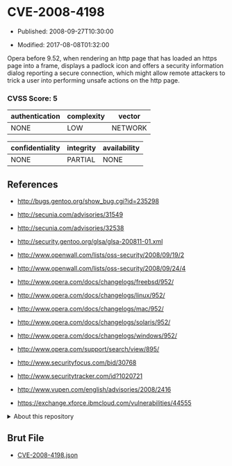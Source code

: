 # CVE-2008-4198

- Published: 2008-09-27T10:30:00

- Modified: 2017-08-08T01:32:00

Opera before 9.52, when rendering an http page that has loaded an https page into a frame, displays a padlock icon and offers a security information dialog reporting a secure connection, which might allow remote attackers to trick a user into performing unsafe actions on the http page.

### CVSS Score: **5**

| authentication | complexity | vector |
| --- | --- | --- |
| NONE | LOW | NETWORK |

| confidentiality | integrity | availability |
| --- | --- | --- |
| NONE | PARTIAL | NONE |

## References

* http://bugs.gentoo.org/show_bug.cgi?id=235298

* http://secunia.com/advisories/31549

* http://secunia.com/advisories/32538

* http://security.gentoo.org/glsa/glsa-200811-01.xml

* http://www.openwall.com/lists/oss-security/2008/09/19/2

* http://www.openwall.com/lists/oss-security/2008/09/24/4

* http://www.opera.com/docs/changelogs/freebsd/952/

* http://www.opera.com/docs/changelogs/linux/952/

* http://www.opera.com/docs/changelogs/mac/952/

* http://www.opera.com/docs/changelogs/solaris/952/

* http://www.opera.com/docs/changelogs/windows/952/

* http://www.opera.com/support/search/view/895/

* http://www.securityfocus.com/bid/30768

* http://www.securitytracker.com/id?1020721

* http://www.vupen.com/english/advisories/2008/2416

* https://exchange.xforce.ibmcloud.com/vulnerabilities/44555

<details>
<summary>About this repository</summary> 

  This repository is part of the project [Live Hack CVE](https://github.com/Live-Hack-CVE). Main website can be found [www.live-hack.org](https://www.live-hack.org) 
  
  Made by [Sn0wAlice](https://github.com/Sn0wAlice) for the people that care about security and need to have a feed of the latest CVEs. Hope you enjoy it, don't forget to star the repo and follow me on [Twitter](https://twitter.com/Sn0wAlice) and [Github](https://github.com/Sn0wAlice). And that is my [personnal website](https://www.alice-snow.me/)

  - [Home Page](https://github.com/Live-Hack-CVE)
  - [Framework](https://github.com/Live-Hack-CVE/cve-framework)
  - [CVE database](https://github.com/Live-Hack-CVE/full_database)
  - [Changelog](https://github.com/Live-Hack-CVE/Changelog)
</details>

## Brut File

* [CVE-2008-4198.json](https://raw.githubusercontent.com/Live-Hack-CVE/full_database/main/cves/2008/CVE-2008-4198.json)

